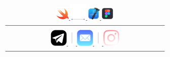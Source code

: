 <div align="center">
  
<div align="center">
<a href=https://developer.apple.com/documentation/technologies>
<img src="https://github.com/iamkorobitsyn/iamkorobitsyn/blob/main/swiftIcon.png"
alt="" title="Apple Documentation" alt="" width="40" height="40"/>
</a>
<a href=https://developer.apple.com/documentation/technologies>
<img src="https://github.com/iamkorobitsyn/iamkorobitsyn/blob/main/arrowSeparator.png" alt="" title="" alt="" width="50" height="50"/> 
</a>
  
<a href=https://apps.apple.com/ru/app/xcode/id497799835?mt>
    <img src="https://github.com/iamkorobitsyn/iamkorobitsyn/blob/main/xcodeIcon.png"
         alt="" title="Xcode" alt="" width="40" height="40"/>
</a>
<a href=https://www.figma.com>
   <img src="https://github.com/iamkorobitsyn/iamkorobitsyn/blob/main/figmaIcon.png"
        alt="" title="Figma" alt="" width="40" height="40"/>
  
---
  
   </div>

<div align="center">
  <a href=https://t.me/iamkorobitsyn>
    <img src="https://github.com/iamkorobitsyn/iamkorobitsyn/blob/main/telegramIcon.png"
         alt="" title="Telegram" alt="" width="50" height="50"/>
  </a>

  <a href=https://www.instagram.com/iamkorobitsyn>
    <img src="https://github.com/iamkorobitsyn/iamkorobitsyn/blob/main/separator.png"
         alt="" title="" alt="" width="25" height="50"/>
  </a>
  
   <a href=mailto:iamkorobitsyn@icloud.com>
    <img src="https://github.com/iamkorobitsyn/iamkorobitsyn/blob/main/mailIcon.png"
         alt="" title="Mail" alt="" width="50" height="50"/>
  </a>
  
  <a href=https://www.instagram.com/iamkorobitsyn>
    <img src="https://github.com/iamkorobitsyn/iamkorobitsyn/blob/main/separator.png"
         alt="" title="" alt="" width="25" height="50"/>
  </a>
   <a href=https://www.instagram.com/iamkorobitsyn>
    <img src="https://github.com/iamkorobitsyn/iamkorobitsyn/blob/main/istagramIcon.png"
         alt="" title="Instagram" alt="" width="50" height="50"/>
  </a>
   
</div>



</pre>



<div id="header" align="center">

---

</a>
   <a href=https://github.com/iamkorobitsyn/OneDot>
    <img src="https://github.com/iamkorobitsyn/iamkorobitsyn/blob/main/OneDotFront.png"
         alt="" title="ONE DOT" alt="Swift"/>
</a>
  

</div>

<div align="center">

</div>


